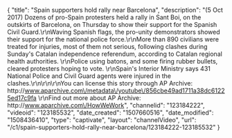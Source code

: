{
    "title": "Spain supporters hold rally near Barcelona",
    "description": "(5 Oct 2017) Dozens of pro-Spain protesters held a rally in Sant Boi, on the outskirts of Barcelona, on Thursday to show their support for the Spanish Civil Guard.\r\nWaving Spanish flags, the pro-unity demonstrators showed their support for the national police force.\r\nMore than 890 civilians were treated for injuries, most of them not serious, following clashes during Sunday's Catalan independence referendum, according to Catalan regional health authorities. \r\nPolice using batons, and some firing rubber bullets, cleared protesters hoping to vote. \r\nSpain's Interior Ministry says 431 National Police and Civil Guard agents were injured in the clashes.\r\n\r\n\r\nYou can license this story through AP Archive: http:\/\/www.aparchive.com\/metadata\/youtube\/856cbe49ad1711a38dc61225ed17c9fa \r\nFind out more about AP Archive: http:\/\/www.aparchive.com\/HowWeWork",
    "channelid": "123184222",
    "videoid": "123185532",
    "date_created": "1507660516",
    "date_modified": "1508436410",
    "type": "captivate",
    "layout": "channelVideo",
    "url": "\/c1\/spain-supporters-hold-rally-near-barcelona\/123184222-123185532"
}
